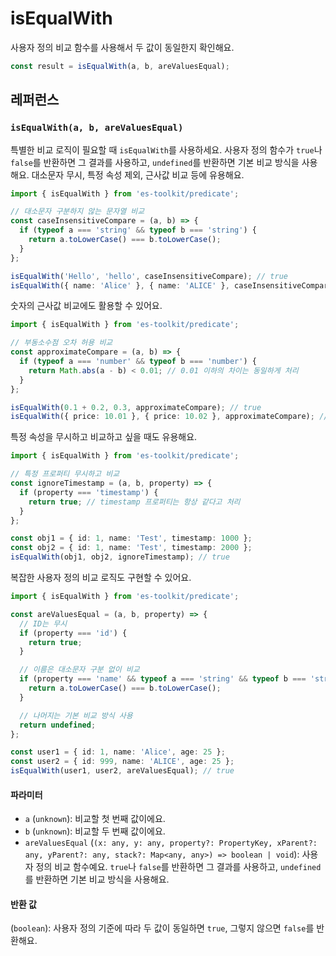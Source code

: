 # isEqualWith

사용자 정의 비교 함수를 사용해서 두 값이 동일한지 확인해요.

```typescript
const result = isEqualWith(a, b, areValuesEqual);
```

## 레퍼런스

### `isEqualWith(a, b, areValuesEqual)`

특별한 비교 로직이 필요할 때 `isEqualWith`를 사용하세요. 사용자 정의 함수가 `true`나 `false`를 반환하면 그 결과를 사용하고, `undefined`를 반환하면 기본 비교 방식을 사용해요. 대소문자 무시, 특정 속성 제외, 근사값 비교 등에 유용해요.

```typescript
import { isEqualWith } from 'es-toolkit/predicate';

// 대소문자 구분하지 않는 문자열 비교
const caseInsensitiveCompare = (a, b) => {
  if (typeof a === 'string' && typeof b === 'string') {
    return a.toLowerCase() === b.toLowerCase();
  }
};

isEqualWith('Hello', 'hello', caseInsensitiveCompare); // true
isEqualWith({ name: 'Alice' }, { name: 'ALICE' }, caseInsensitiveCompare); // true
```

숫자의 근사값 비교에도 활용할 수 있어요.

```typescript
import { isEqualWith } from 'es-toolkit/predicate';

// 부동소수점 오차 허용 비교
const approximateCompare = (a, b) => {
  if (typeof a === 'number' && typeof b === 'number') {
    return Math.abs(a - b) < 0.01; // 0.01 이하의 차이는 동일하게 처리
  }
};

isEqualWith(0.1 + 0.2, 0.3, approximateCompare); // true
isEqualWith({ price: 10.01 }, { price: 10.02 }, approximateCompare); // true
```

특정 속성을 무시하고 비교하고 싶을 때도 유용해요.

```typescript
import { isEqualWith } from 'es-toolkit/predicate';

// 특정 프로퍼티 무시하고 비교
const ignoreTimestamp = (a, b, property) => {
  if (property === 'timestamp') {
    return true; // timestamp 프로퍼티는 항상 같다고 처리
  }
};

const obj1 = { id: 1, name: 'Test', timestamp: 1000 };
const obj2 = { id: 1, name: 'Test', timestamp: 2000 };
isEqualWith(obj1, obj2, ignoreTimestamp); // true
```

복잡한 사용자 정의 비교 로직도 구현할 수 있어요.

```typescript
import { isEqualWith } from 'es-toolkit/predicate';

const areValuesEqual = (a, b, property) => {
  // ID는 무시
  if (property === 'id') {
    return true;
  }

  // 이름은 대소문자 구분 없이 비교
  if (property === 'name' && typeof a === 'string' && typeof b === 'string') {
    return a.toLowerCase() === b.toLowerCase();
  }

  // 나머지는 기본 비교 방식 사용
  return undefined;
};

const user1 = { id: 1, name: 'Alice', age: 25 };
const user2 = { id: 999, name: 'ALICE', age: 25 };
isEqualWith(user1, user2, areValuesEqual); // true
```

#### 파라미터

- `a` (`unknown`): 비교할 첫 번째 값이에요.
- `b` (`unknown`): 비교할 두 번째 값이에요.
- `areValuesEqual` (`(x: any, y: any, property?: PropertyKey, xParent?: any, yParent?: any, stack?: Map<any, any>) => boolean | void`): 사용자 정의 비교 함수예요. `true`나 `false`를 반환하면 그 결과를 사용하고, `undefined`를 반환하면 기본 비교 방식을 사용해요.

#### 반환 값

(`boolean`): 사용자 정의 기준에 따라 두 값이 동일하면 `true`, 그렇지 않으면 `false`를 반환해요.
